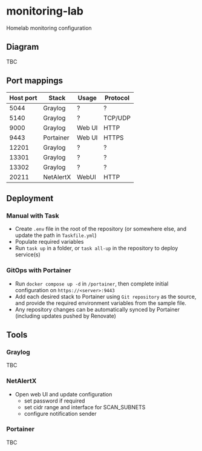 # monitoring-lab
Homelab monitoring configuration

## Diagram

TBC

## Port mappings

| Host port | Stack | Usage | Protocol |
| --- | --- | --- | --- |
| 5044 | Graylog | ? | ? |
| 5140 | Graylog | ? | TCP/UDP |
| 9000 | Graylog | Web UI | HTTP | 
| 9443 | Portainer | Web UI | HTTPS |
| 12201 | Graylog | ? | ? |
| 13301 | Graylog | ? | ? | 
| 13302 | Graylog | ? | ? |
| 20211 | NetAlertX | WebUI | HTTP |

## Deployment

### Manual with Task

- Create `.env` file in the root of the repository (or somewhere else, and update the path in `Taskfile.yml`)
- Populate required variables
- Run `task up` in a folder, or `task all-up` in the repository to deploy service(s) 

### GitOps with Portainer

- Run `docker compose up -d` in `/portainer`, then complete initial configuration on `https://<server>:9443`
- Add each desired stack to Portainer using `Git repository` as the source, and provide the required environment variables from the sample file.
- Any repository changes can be automatically synced by Portainer (including updates pushed by Renovate)

## Tools

### Graylog

TBC

### NetAlertX

- Open web UI and update configuration
    - set password if required
    - set cidr range and interface for SCAN_SUBNETS
    - configure notification sender

### Portainer

TBC